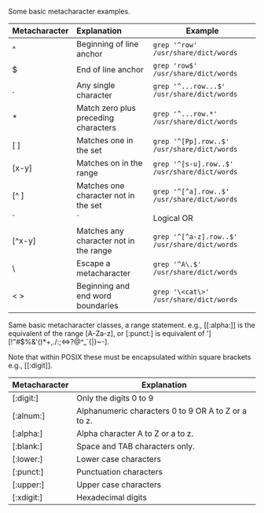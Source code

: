 Some basic metacharacter examples.

| Metacharacter | Explanation         			| Example                                       |
|:--------------|:--------------------------------------|-----------------------------------------------|
| ^             | Beginning of line anchor   		| `grep '^row' /usr/share/dict/words`       	|
| $             | End of line anchor         		| `grep 'row$' /usr/share/dict/words`       	|
| .             | Any single character       		| `grep '^...row...$' /usr/share/dict/words`	|
| *             | Match zero plus preceding characters 	| `grep '^...row.*' /usr/share/dict/words`  	|
| [ ]           | Matches one in the set                | `grep '^[Pp].row..$' /usr/share/dict/words`  	|
| [x-y]         | Matches on in the range               | `grep '^[s-u].row..$' /usr/share/dict/words` 	|
| [^ ]          | Matches one character not in the set  | `grep '^[^a].row..$' /usr/share/dict/words` 	|
| `|`     	| Logical OR   				| `grep '^[^a|P].row..$' /usr/share/dict/words` |
| [^x-y]        | Matches any character not in the range| `grep '^[^a-z].row..$' /usr/share/dict/words` |
| \             | Escape a metacharacter 		| `grep '^A\.$' /usr/share/dict/words`		|
| \<  \>	| Beginning and end word boundaries	| `grep '\<cat\>' /usr/share/dict/words`	| 

Same basic metacharacter classes, a range statement. e.g., [[:alpha:]] is the equivalent of the range [A-Za-z], or [:punct:] is equivalent of '][!"#$%&'()*+,./:;<=>?@\^_`{|}~-].

Note that within POSIX these must be encapsulated within square brackets e.g., [[:digit]].

| Metacharacter	| Explanation                                           |
|---------------|-------------------------------------------------------|
| [:digit:]	| Only the digits 0 to 9                                |
| [:alnum:]	| Alphanumeric characters 0 to 9 OR A to Z or a to z.	| 
| [:alpha:]	| Alpha character A to Z or a to z.                 	|
| [:blank:]	| Space and TAB characters only.                        |
| [:lower:]	| Lower case characters					|
| [:punct:]	| Punctuation characters				|
| [:upper:]	| Upper case characters					|
| [:xdigit:]	| Hexadecimal digits					|
